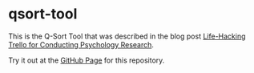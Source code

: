 # qsort-tool

This is the Q-Sort Tool that was described in the blog post [Life-Hacking Trello for Conducting Psychology Research](https://www.linkedin.com/pulse/life-hacking-trello-conducting-psychology-research-chris-ng/).

Try it out at the [GitHub Page](https://chrisrng.github.io/qsort-tool/) for this repository.
